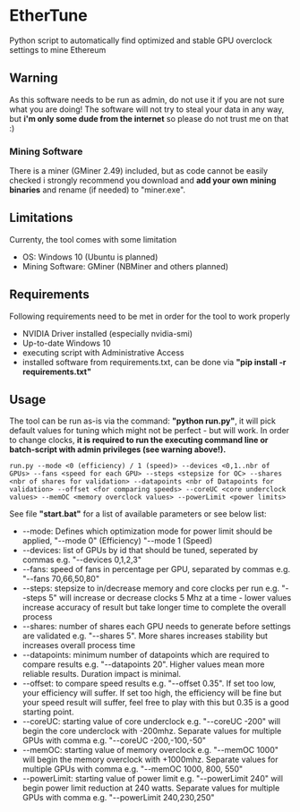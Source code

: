 # EtherTune
Python script to automatically find optimized and stable GPU overclock settings to mine Ethereum

## Warning
As this software needs to be run as admin, do not use it if you are not sure what you are doing! The software will not try to steal your data in any way, but **i'm only some dude from the internet** so please do not trust me on that :)

### Mining Software
There is a miner (GMiner 2.49) included, but as code cannot be easily checked i strongly recommend you download and **add your own mining binaries** and rename (if needed) to "miner.exe".

## Limitations
Currenty, the tool comes with some limitation
- OS: Windows 10 (Ubuntu is planned)
- Mining Software: GMiner (NBMiner and others planned)

## Requirements
Following requirements need to be met in order for the tool to work properly
- NVIDIA Driver installed (especially nvidia-smi)
- Up-to-date Windows 10
- executing script with Administrative Access
- installed software from requirements.txt, can be done via **"pip install -r requirements.txt"**

## Usage
The tool can be run as-is via the command: **"python run.py"**, it will pick default values for tuning which might not be perfect - but will work. In order to change clocks, **it is required to run the executing command line or batch-script with admin privileges (see warning above!).**
```
run.py --mode <0 (efficiency) / 1 (speed)> --devices <0,1..nbr of GPUs> --fans <speed for each GPU> --steps <stepsize for OC> --shares <nbr of shares for validation> --datapoints <nbr of Datapoints for validation> --offset <for comparing speeds> --coreUC <core underclock values> --memOC <memory overclock values> --powerLimit <power limits>
```
See file **"start.bat"** for a list of available parameters or see below list:
* --mode: Defines which optimization mode for power limit should be applied, "--mode 0" (Efficiency) "--mode 1 (Speed)
* --devices: list of GPUs by id that should be tuned, seperated by commas e.g. "--devices 0,1,2,3"
* --fans: speed of fans in percentage per GPU, separated by commas e.g. "--fans 70,66,50,80"
* --steps: stepsize to in/decrease memory and core clocks per run e.g. "--steps 5" will increase or decrease clocks 5 Mhz at a time - lower values increase accuracy of result but take longer time to complete the overall process
* --shares: number of shares each GPU needs to generate before settings are validated e.g. "--shares 5". More shares increases stability but increases overall process time
* --datapoints: minimum number of datapoints which are required to compare results e.g. "--datapoints 20". Higher values mean more reliable results. Duration impact is minimal.
* --offset: to compare speed results e.g. "--offset 0.35". If set too low, your efficiency will suffer. If set too high, the efficiency will be fine but your speed result will suffer, feel free to play with this but 0.35 is a good starting point.
* --coreUC: starting value of core underclock e.g. "--coreUC -200" will begin the core underclock with -200mhz. Separate values for multiple GPUs with comma e.g. "--coreUC -200,-100,-50"
* --memOC: starting value of memory overclock e.g. "--memOC 1000" will begin the memory overclock with +1000mhz. Separate values for multiple GPUs with comma e.g. "--memOC 1000, 800, 550"
* --powerLimit: starting value of power limit e.g. "--powerLimit 240" will begin power limit reduction at 240 watts. Separate values for multiple GPUs with comma e.g. "--powerLimit 240,230,250"

